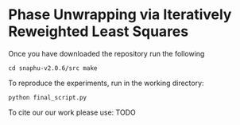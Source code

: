 # Phase Unwrapping via Iteratively Reweighted Least Squares

Once you have downloaded the repository run the following

``
cd snaphu-v2.0.6/src
make
``

To reproduce the experiments, run in the working directory:

``
python final_script.py
``

To cite our our work please use:
TODO
